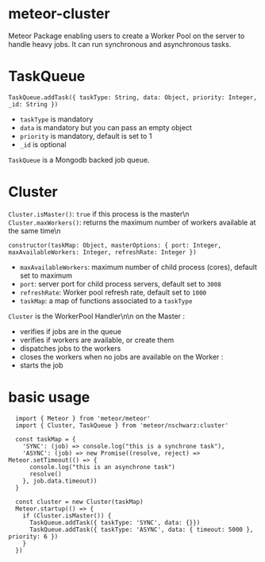# meteor-cluster

Meteor Package enabling users to create a Worker Pool on the server to handle heavy jobs.
It can run synchronous and asynchronous tasks.

# TaskQueue
  `TaskQueue.addTask({ taskType: String, data: Object, priority: Integer, _id: String })`
  - `taskType` is mandatory
  - `data` is mandatory but you can pass an empty object
  - `priority` is mandatory, default is set to 1
  - `_id` is optional

  `TaskQueue` is a Mongodb backed job queue.

# Cluster
  `Cluster.isMaster()`: `true` if this process is the master\n
  `Cluster.maxWorkers()`: returns the maximum number of workers available at the same time\n

  `constructor(taskMap: Object, masterOptions: { port: Integer, maxAvailableWorkers: Integer, refreshRate: Integer })`
  - `maxAvailableWorkers`: maximum number of child process (cores), default set to maximum
  - `port`: server port for child process servers, default set to `3008`
  - `refreshRate`: Worker pool refresh rate, default set to `1000`
  - `taskMap`: a map of functions associated to a `taskType`

  `Cluster` is the WorkerPool Handler\n\n
  on the Master :
  - verifies if jobs are in the queue
  - verifies if workers are available, or create them
  - dispatches jobs to the workers
  - closes the workers when no jobs are available
  on the Worker :
  - starts the job

# basic usage

```
  import { Meteor } from 'meteor/meteor'
  import { Cluster, TaskQueue } from 'meteor/nschwarz:cluster'

  const taskMap = {
    'SYNC': (job) => console.log("this is a synchrone task"),
    'ASYNC': (job) => new Promise((resolve, reject) => Meteor.setTimeout(() => {
      console.log("this is an asynchrone task")
      resolve()
    }, job.data.timeout))
  }

  const cluster = new Cluster(taskMap)
  Meteor.startup(() => {
    if (Cluster.isMaster()) {
      TaskQueue.addTask({ taskType: 'SYNC', data: {}})
      TaskQueue.addTask({ taskType: 'ASYNC', data: { timeout: 5000 }, priority: 6 })    
    }
  })
```
